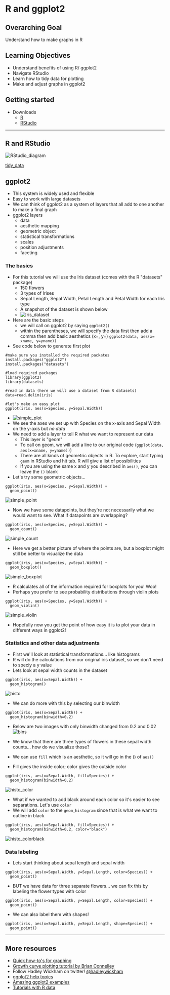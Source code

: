 
# R and ggplot2 
## Overarching Goal  
Understand how to make graphs in R 

## Learning Objectives
* Understand benefits of using R/ ggplot2
* Navigate RStudio
* Learn how to tidy data for plotting
* Make and adjust graphs in ggplot2

## Getting started
* Downloads
  * [R](https://www.r-project.org/)
  * [RStudio](https://www.rstudio.com/products/rstudio/)
  
---

## R and RStudio
![RStudio_diagram](https://github.com/dunivint/ggplot2_tutorial/blob/master/Images/RStudio_diagram.jpg)

[tidy_data](http://vita.had.co.nz/papers/tidy-data.pdf)


## ggplot2
* This system is widely used and flexible
* Easy to work with large datasets
* We can think of ggplot2 as a system of layers that all add to one another to make a final graph
* ggplot2 layers
    * data
    * aesthetic mapping
    * geometric object
    * statistical transformations
    * scales
    * position adjustments
    * faceting
 
### The basics
  * For this tutorial we will use the Iris dataset (comes with the R "datasets" package)
    * 150 flowers
    * 3 types of Irises
    * Sepal Length, Sepal Width, Petal Length and Petal Width for each Iris type
    * A snapshot of the dataset is shown below
    * ![Iris_dataset](https://github.com/dunivint/ggplot2_tutorial/blob/master/Images/Iris_dataset.jpg)
  * Here are the basic steps
    * we will call on ggplot2 by saying ```ggplot2()```
    * within the parentheses, we will specify the data first then add a comma then add basic aesthetics (x=, y=) ```ggplot2(data, aes(x= xname, y=yname))```
  * See code below to generate first plot
 
 ```
 #make sure you installed the required packates
install.packages("ggplot2")
install.packages("datasets")

#load required packages
library(ggplot2)
library(datasets)

#read in data (here we will use a dataset from R datasets)
data=read.delim(iris)

#let's make an easy plot
ggplot(iris, aes(x=Species, y=Sepal.Width))
```
* ![simple_plot](https://github.com/dunivint/ggplot2_tutorial/blob/master/Images/Simple_plot.jpeg)
* We see the axes we set up with Species on the x-axis and Sepal Width on the y-axis but _no data_
* We need to add a layer to tell R what we want to represent our data
  * This layer is "geom"
  * To call on geom, we will add a line to our original code (```ggplot(data, aes(x=xname, y=yname))```)
  * There are all kinds of geometric objects in R. To explore, start typing ```geom``` in RStudio and hit tab. R will give a list of possibilities
  * If you are using the same x and y you described in ```aes()```, you can leave the ```()``` blank
* Let's try some geometric objects...
```
ggplot(iris, aes(x=Species, y=Sepal.Width)) +
  geom_point()
```
![simple_point](https://github.com/dunivint/ggplot2_tutorial/blob/master/Images/simple_point.jpeg)

* Now we have some datapoints, but they're not necessarily what we would want to see. What if datapoints are overlapping?
```
ggplot(iris, aes(x=Species, y=Sepal.Width)) +
  geom_count()
```
![simple_count](https://github.com/dunivint/ggplot2_tutorial/blob/master/Images/simple_count.jpeg)
* Here we get a better picture of where the points are, but a boxplot might still be better to visualize the data
```
ggplot(iris, aes(x=Species, y=Sepal.Width)) +
  geom_boxplot()
```
![simple_boxplot](https://github.com/dunivint/ggplot2_tutorial/blob/master/Images/simple_boxplot.jpeg)

* R calculates all of the information required for boxplots for you! Woo!
* Perhaps you prefer to see probability distributions through violin plots
```
ggplot(iris, aes(x=Species, y=Sepal.Width)) +
  geom_violin()
```
![simple_violin](https://github.com/dunivint/ggplot2_tutorial/blob/master/Images/simple_violin.jpeg)

* Hopefully now you get the point of how easy it is to plot your data in different ways in ggplot2! 


### Statistics and other data adjustments
* First we'll look at statistical transformations... like histograms
* R will do the calculations from our original iris dataset, so we don't need to speciy a y value
* Lets look at sepal width counts in the dataset
```
ggplot(iris, aes(x=Sepal.Width)) +
  geom_histogram()
```
![histo](https://github.com/dunivint/ggplot2_tutorial/blob/master/Images/histo.jpeg)

* We can do more with this by selecting our binwidth
```
ggplot(iris, aes(x=Sepal.Width)) +
  geom_histogram(binwidth=0.2)
```
* Below are two images with only binwidth changed from 0.2 and 0.02
![bins](https://github.com/dunivint/ggplot2_tutorial/blob/master/Images/bins.jpg)

* We know that there are three types of flowers in these sepal width counts... how do we visualize those?
 * We can use ```fill``` which is an aesthetic, so it will go in the () of ```aes()```
 * Fill gives the inside color; color gives the outside color
```
ggplot(iris, aes(x=Sepal.Width, fill=Species)) +
  geom_histogram(binwidth=0.2)
```
![histo_color](https://github.com/dunivint/ggplot2_tutorial/blob/master/Images/histo.color.jpeg)

 * What if we wanted to add black around each color so it's easier to see separations. Let's use ```color```
 * We will add ```color``` to the ```geom_histogram``` since that is what we want to outline in black
```
ggplot(iris, aes(x=Sepal.Width, fill=Species)) +
  geom_histogram(binwidth=0.2, color="black")
```
![histo_colorblack](https://github.com/dunivint/ggplot2_tutorial/blob/master/Images/histo.black.color.jpeg)

### Data labeling
* Lets start thinking about sepal length and sepal width
```
ggplot(iris, aes(x=Sepal.Width, y=Sepal.Length, color=Species)) +
  geom_point()
```
* BUT we have data for three separate flowers... we can fix this by labeling the flower types with color
```
ggplot(iris, aes(x=Sepal.Width, y=Sepal.Length, color=Species)) +
  geom_point()
```
* We can also label them with shapes!
```
ggplot(iris, aes(x=Sepal.Width, y=Sepal.Length, shape=Species)) +
  geom_point()
```
---
## More resources
* [Quick how-to's for graphing](http://www.cookbook-r.com/Graphs/)
* [Growth curve plotting tutorial by Brian Connelley](http://bconnelly.net/2014/04/analyzing-microbial-growth-with-r/)
* Follow Hadley Wickham on twitter! [@hadleywickham](https://twitter.com/hadleywickham)
* [ggplot2 help topics](http://docs.ggplot2.org/current/index.html)
* [Amazing ggplot2 examples](http://r-statistics.co/Top50-Ggplot2-Visualizations-MasterList-R-Code.html)
* [Tutorials with R data](https://www.mailman.columbia.edu/sites/default/files/media/fdawg_ggplot2.html)
